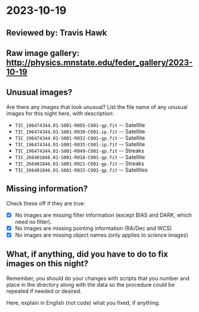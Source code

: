 # 2023-10-19

## Reviewed by:   Travis Hawk

## Raw image gallery: http://physics.mnstate.edu/feder_gallery/2023-10-19

## Unusual images?

Are there any images that look unusual? List the file name of any unusual images for this night here, with description:


+ `TIC_196474344.01-S001-R005-C001-gp.fit` -- Satellite
+ `TIC_196474344.01-S001-R030-C001-ip.fit` -- Satellite
+ `TIC_196474344.01-S001-R032-C001-gp.fit` -- Satellite
+ `TIC_196474344.01-S001-R035-C001-ip.fit` -- Satellite
+ `TIC_196474344.01-S001-R049-C001-gp.fit` -- Streaks
+ `TIC_266401846.01-S001-R018-C001-gp.fit` -- Satellite
+ `TIC_266401846.01-S001-R021-C001-gp.fit` -- Streaks
+ `TIC_266401846.01-S001-R032-C001-gp.fit` -- Satellites
  

## Missing information?

Check these off if they are true:

- [X] No images are missing filter information (except BIAS and DARK, which need no filter).
- [X] No images are missing pointing information (RA/Dec and WCS)
- [X] No images are missing object names (only applies to science images)
      
## What, if anything, did you have to do to fix images on this night?

Remember, you should do your changes with scripts that you number and place in the
directory along with the data so the procedure could be repeated if needed or
desired.

Here, explain in English (not code) what you fixed, if anything.
